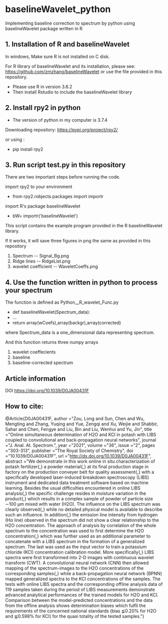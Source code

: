 # baselineWavelet_python
Implementing baseline correction to spectrum by python using baselineWavelet package written in R

## 1. Installation of R and baselineWavelet
In windows, Make sure R is not installed on C disk.

For R library of baselineWavelet and its installation, please see: https://github.com/zmzhang/baselineWavelet
or use the file provided in this repository.
* Please use R in version 3.6.2
* Then install Rstudio to include the baselineWavelet library
## 2. Install rpy2 in python
* The version of python in my computer is 3.7.4

Downloading repository: https://pypi.org/project/rpy2/

or using : 

* pip install rpy2
## 3. Run script test.py in this repository
There are two important steps before running the code.

 import rpy2 to your environment

* from rpy2.robjects.packages import importr

 import R's package baselineWavelet

* bW= importr('baselineWavelet')

This script contains the example program provided in the R baselineWavelet library.

If it works, it will save three figures in png the same as provided in this repository
1. Spectrum             --  Signal_Bg.png
2. Ridge lines          --  RidgeList.png
3. wavelet coefficient  --  WaveletCoeffs.png
## 4. Use the function written in python to process your spectrum

The function is defined as Python__R_wavelet_Func.py

* def baselineWavelet(Spectrum_data):
* ...
* return array(wCoefs),array(backgr),array(corrected)

where Spectrum_data is a one_dimensional data representing spectrum.

And this function returns three numpy arrays
1. wavelet coeffecients
2. baseline
3. baseline-corrected spectrum

## Article information

DOI	https://doi.org/10.1039/D0JA00431F

## How to cite:

@Article{D0JA00431F,
author ="Zou, Long and Sun, Chen and Wu, Mengting and Zhang, Yuqing and Yue, Zengqi and Xu, Weijie and Shabbir, Sahar and Chen, Fengye and Liu, Bin and Liu, Wenhui and Yu, Jin",
title  ="Online simultaneous determination of H2O and KCl in potash with LIBS coupled to convolutional and back-propagation neural networks",
journal  ="J. Anal. At. Spectrom.",
year  ="2021",
volume  ="36",
issue  ="2",
pages  ="303-313",
publisher  ="The Royal Society of Chemistry",
doi  ="10.1039/D0JA00431F",
url  ="http://dx.doi.org/10.1039/D0JA00431F",
abstract  ="We demonstrate in this work online in situ characterization of potash fertilizer{,} a powder material{,} at its final production stage in factory on the production conveyer belt for quality assessment{,} with a specifically developed laser-induced breakdown spectroscopy (LIBS) instrument and dedicated data treatment software based on machine learning. Besides the usual difficulties encountered in online LIBS analysis{,} the specific challenge resides in moisture variation in the product{,} which results in a complex sample of powder of particle size ∼100 μm mixed with water (H2O). The influence on the LIBS spectrum was clearly observed{,} while no detailed physical model is available to describe such an influence. In addition{,} the emission line intensity from hydrogen (Hα line) observed in the spectrum did not show a clear relationship to the H2O concentration. The approach of analysis by correlation of the whole spectrum to the concentration was used to first determine the H2O concentration{,} which was further used as an additional parameter to concatenate with a LIBS spectrum in the formation of a generalized spectrum. The last was used as the input vector to train a potassium chloride (KCl) concentration calibration model. More specifically{,} LIBS spectra were first transformed into 2-D images with continuous wavelet transform (CWT). A convolutional neural network (CNN) then allowed mapping of the spectrum-images to the H2O concentrations of the corresponding samples{,} while a back-propagation neural network (BPNN) mapped generalized spectra to the KCl concentrations of the samples. The tests with online LIBS spectra and the corresponding offline analysis data of 119 samples taken during the period of LIBS measurements demonstrate advanced analytical performances of the trained models for H2O and KCl. Comparison between the model-predicted concentrations and the data from the offline analysis shows determination biases which fulfil the requirements of the concerned national standards (bias ≦0.20% for H2O and ≦0.598% for KCl) for the quasi totality of the tested samples."}

